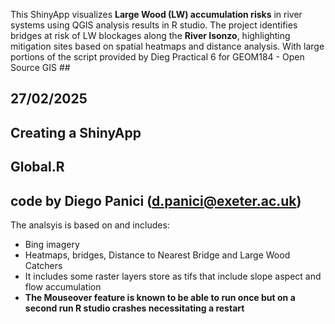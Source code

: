 This ShinyApp visualizes **Large Wood (LW) accumulation risks** in river systems using QGIS analysis results in R studio. 
The project identifies bridges at risk of LW blockages along the **River Isonzo**, 
highlighting mitigation sites based on spatial heatmaps and distance analysis. 
With large portions of the script provided by  Dieg
Practical 6 for GEOM184 - Open Source GIS         ##
##                      27/02/2025                             ##
##                  Creating a ShinyApp                        ##
##                        Global.R                             ##
##        code by Diego Panici (d.panici@exeter.ac.uk) 

The analsyis is based on and includes:
- Bing imagery
- Heatmaps, bridges, Distance to Nearest Bridge and Large Wood Catchers
- It includes some raster layers store as tifs that include slope aspect and flow accumulation
- **The Mouseover feature is known to be able to run once but on a second run R studio crashes necessitating a restart**
